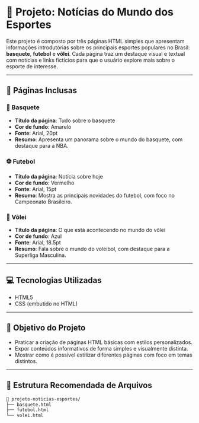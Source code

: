 # 📰 Projeto: Notícias do Mundo dos Esportes

Este projeto é composto por três páginas HTML simples que apresentam informações introdutórias sobre os principais esportes populares no Brasil: **basquete**, **futebol** e **vôlei**. Cada página traz um destaque visual e textual com notícias e links fictícios para que o usuário explore mais sobre o esporte de interesse.

---

## 📄 Páginas Inclusas

### 🏀 Basquete

- **Título da página**: Tudo sobre o basquete
- **Cor de fundo**: Amarelo
- **Fonte**: Arial, 20pt
- **Resumo**: Apresenta um panorama sobre o mundo do basquete, com destaque para a NBA.

### ⚽ Futebol

- **Título da página**: Notícia sobre hoje
- **Cor de fundo**: Vermelho
- **Fonte**: Arial, 15pt
- **Resumo**: Mostra as principais novidades do futebol, com foco no Campeonato Brasileiro.

### 🏐 Vôlei

- **Título da página**: O que está acontecendo no mundo do vôlei
- **Cor de fundo**: Azul
- **Fonte**: Arial, 18.5pt
- **Resumo**: Fala sobre o mundo do voleibol, com destaque para a Superliga Masculina.

---

## 💻 Tecnologias Utilizadas

- HTML5
- CSS (embutido no HTML)

---

## 🎯 Objetivo do Projeto

- Praticar a criação de páginas HTML básicas com estilos personalizados.
- Expor conteúdos informativos de forma simples e visualmente distinta.
- Mostrar como é possível estilizar diferentes páginas com foco em temas distintos.

---

## 📂 Estrutura Recomendada de Arquivos

```bash
📁 projeto-noticias-esportes/
├── basquete.html
├── futebol.html
└── volei.html


